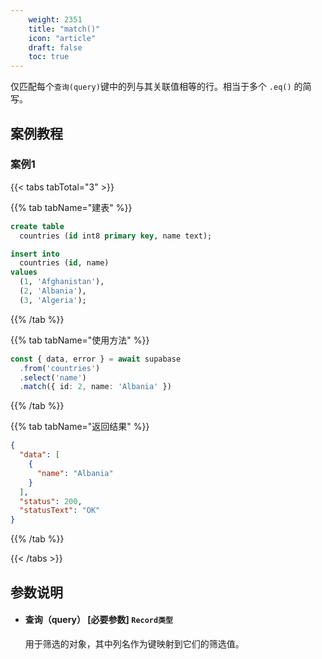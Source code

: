 ```yaml
---
    weight: 2351
    title: "match()"
    icon: "article"
    draft: false
    toc: true
---
```



仅匹配每个`查询(query)`键中的列与其关联值相等的行。相当于多个 `.eq()` 的简写。





## 案例教程 

### 案例1 

{{< tabs tabTotal="3" >}}

  
  
  
  
{{% tab tabName="建表" %}}



```sql
create table
  countries (id int8 primary key, name text);

insert into
  countries (id, name)
values
  (1, 'Afghanistan'),
  (2, 'Albania'),
  (3, 'Algeria');

```



{{% /tab %}}

{{% tab tabName="使用方法" %}}



```ts
const { data, error } = await supabase
  .from('countries')
  .select('name')
  .match({ id: 2, name: 'Albania' })
```


{{% /tab %}}

{{% tab tabName="返回结果" %}}



```json
{
  "data": [
    {
      "name": "Albania"
    }
  ],
  "status": 200,
  "statusText": "OK"
}

```


{{% /tab %}}

{{< /tabs >}}



## 参数说明

<ul className="method-list-group">
  
<li className="method-list-item">
  <h4 className="method-list-item-label">
    <span className="method-list-item-label-name">
      查询（query）
    </span>
    <span className="method-list-item-label-badge required">
      [必要参数]
    </span>
    <span className="method-list-item-validation">
      <code>Record类型</code>
    </span>
  </h4>
  <div class="method-list-item-description">

用于筛选的对象，其中列名作为键映射到它们的筛选值。

  </div>
  
</li>

</ul>